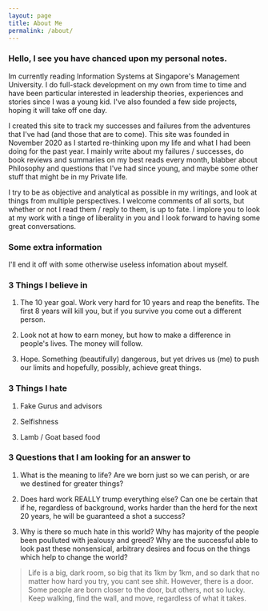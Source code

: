 ```yaml
---
layout: page
title: About Me
permalink: /about/
---
```


### Hello, I see you have chanced upon my personal notes.

Im currently reading Information Systems at Singapore's Management University. I do full-stack development on my own from time to time and have been particular interested in leadership theories, experiences and stories since I was a young kid. I've also founded a few side projects, hoping it will take off one day.

I created this site to track my successes and failures from the adventures that I've had (and those that are to come). This site was founded in November 2020 as I started re-thinking upon my life and what I had been doing for the past year. I mainly write about my failures / successes, do book reviews and summaries on my best reads every month, blabber about Philosophy and questions that I've had since young, and maybe some other stuff that might be in my Private life.

I try to be as objective and analytical as possible in my writings, and look at things from multiple perspectives. I welcome comments of all sorts, but whether or not I read them / reply to them, is up to fate. I implore you to look at my work with a tinge of liberality in you and I look forward to having some great conversations.

### **Some extra information**
I'll end it off with some otherwise useless infomation about myself.

### **3 Things I believe in**
1) The 10 year goal. Work very hard for 10 years and reap the benefits. The first 8 years will kill you, but if you survive you come out a different person.

2) Look not at how to earn money, but how to make a difference in people's lives. The money will follow.

3) Hope. Something (beautifully) dangerous, but yet drives us (me) to push our limits and hopefully, possibly, achieve great things. 

### **3 Things I hate**
1) Fake Gurus and advisors

2) Selfishness

3) Lamb / Goat based food

### **3 Questions that I am looking for an answer to** 
1) What is the meaning to life? Are we born just so we can perish, or are we destined for greater things?

2) Does hard work REALLY trump everything else? Can one be certain that if he, regardless of background, works harder than the herd for the next 20 years, he will be guaranteed a shot a success?

3) Why is there so much hate in this world? Why has majority of the people been poulluted with jealousy and greed? Why are the successful able to look past these nonsensical, arbitrary desires and focus on the things which help to change the world?

> Life is a big, dark room, so big that its 1km by 1km, and so dark that no matter how hard you try, you cant see shit. However, there is a door. Some people are born closer to the door, but others, not so lucky. Keep walking, find the wall, and move, regardless of what it takes.

